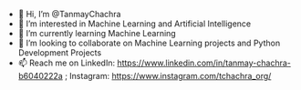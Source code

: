 - 👋 Hi, I’m @TanmayChachra
- 👀 I’m interested in Machine Learning and Artificial Intelligence
- 🌱 I’m currently learning Machine Learning
- 💞️ I’m looking to collaborate on Machine Learning projects and Python Development Projects
- 📫 Reach me on LinkedIn: https://www.linkedin.com/in/tanmay-chachra-b6040222a ; Instagram: https://www.instagram.com/tchachra_org/

<!---
TanmayChachra/TanmayChachra is a ✨ special ✨ repository because its `README.md` (this file) appears on your GitHub profile.
You can click the Preview link to take a look at your changes.
--->
